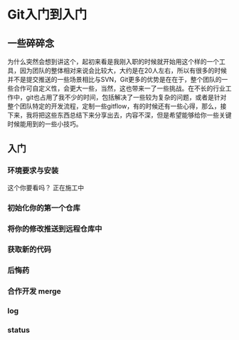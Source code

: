 # Git入门到入门

## 一些碎碎念

为什么突然会想到讲这个，起初来看是我刚入职的时候就开始用这个样的一个工具，因为团队的整体相对来说会比较大，大约是在20人左右，所以有很多的时候并不是提交推送的一些场景相比与SVN，Git更多的优势是在在于，整个团队的一些合作可自定义性，会更大一些，当然，这也带来一了一些挑战。在不长的行业工作中，git也占用了我不少的时间，包括解决了一些较为复杂的问题，或者是针对整个团队特定的开发流程，定制一些gitflow，有的时候还有一些心得，那么，接下来，我将把这些东西总结下来分享出去，内容不深，但是希望能够给你一些关键时候能用到的一些小技巧。

## 入门

### 环境要求与安装

这个你要看吗？
正在施工中

### 初始化你的第一个仓库

### 将你的修改推送到远程仓库中

### 获取新的代码

### 后悔药

### 合作开发 merge

### log

### status 


